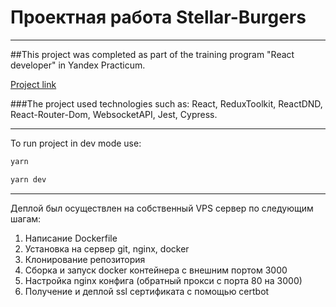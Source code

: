 # Проектная работа Stellar-Burgers

---

##This project was completed as part of the training program "React developer" in Yandex Practicum.

[Project link](https://stellar-burger.igniz.ru/)

###The project used technologies such as: React, ReduxToolkit, ReactDND, React-Router-Dom, WebsocketAPI, Jest, Cypress.

---

To run project in dev mode use:

```bash
yarn
```

```bash
yarn dev
```

---

Деплой был осуществлен на собственный VPS сервер по следующим шагам:

1. Написание Dockerfile
2. Установка на сервер git, nginx, docker
3. Клонирование репозитория
4. Сборка и запуск docker контейнера с внешним портом 3000
5. Настройка nginx конфига (обратный прокси с порта 80 на 3000)
6. Получение и деплой ssl сертификата с помощью certbot

